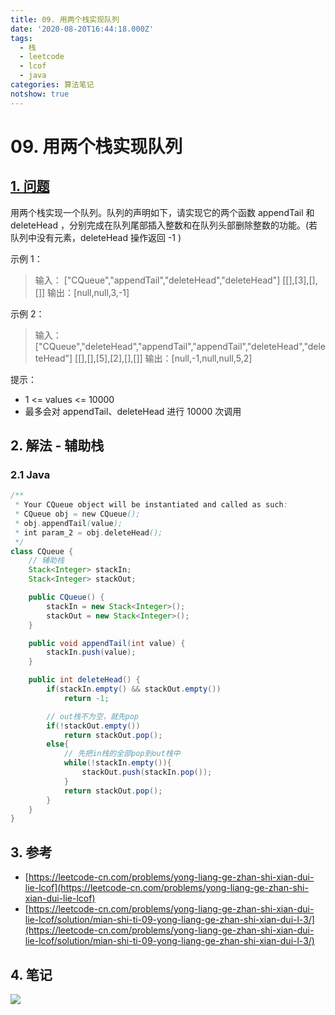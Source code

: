 ```yaml
---
title: 09. 用两个栈实现队列
date: '2020-08-20T16:44:18.000Z'
tags:
  - 栈
  - leetcode
  - lcof
  - java
categories: 算法笔记
notshow: true
---
```


# 09. 用两个栈实现队列

## [1. 问题](https://leetcode-cn.com/problems/yong-liang-ge-zhan-shi-xian-dui-lie-lcof/)

用两个栈实现一个队列。队列的声明如下，请实现它的两个函数 appendTail 和 deleteHead ，分别完成在队列尾部插入整数和在队列头部删除整数的功能。\(若队列中没有元素，deleteHead 操作返回 -1 \)

示例 1：

> 输入： \["CQueue","appendTail","deleteHead","deleteHead"\] \[\[\],\[3\],\[\],\[\]\] 输出：\[null,null,3,-1\]

示例 2：

> 输入： \["CQueue","deleteHead","appendTail","appendTail","deleteHead","deleteHead"\] \[\[\],\[\],\[5\],\[2\],\[\],\[\]\] 输出：\[null,-1,null,null,5,2\]

提示：

* 1 &lt;= values &lt;= 10000
* 最多会对 appendTail、deleteHead 进行 10000 次调用

## 2. 解法 - 辅助栈

### 2.1 Java

```java
/**
 * Your CQueue object will be instantiated and called as such:
 * CQueue obj = new CQueue();
 * obj.appendTail(value);
 * int param_2 = obj.deleteHead();
 */
class CQueue {
    // 辅助栈
    Stack<Integer> stackIn;
    Stack<Integer> stackOut;

    public CQueue() {
        stackIn = new Stack<Integer>();
        stackOut = new Stack<Integer>();
    }

    public void appendTail(int value) {
        stackIn.push(value);
    }

    public int deleteHead() {
        if(stackIn.empty() && stackOut.empty())
            return -1;

        // out栈不为空，就先pop
        if(!stackOut.empty())
            return stackOut.pop();
        else{
            // 先把in栈的全部pop到out栈中
            while(!stackIn.empty()){
                stackOut.push(stackIn.pop());
            }
            return stackOut.pop();
        }
    }
}
```

## 3. 参考

* [https://leetcode-cn.com/problems/yong-liang-ge-zhan-shi-xian-dui-lie-lcof](https://leetcode-cn.com/problems/yong-liang-ge-zhan-shi-xian-dui-lie-lcof)
* [https://leetcode-cn.com/problems/yong-liang-ge-zhan-shi-xian-dui-lie-lcof/solution/mian-shi-ti-09-yong-liang-ge-zhan-shi-xian-dui-l-3/](https://leetcode-cn.com/problems/yong-liang-ge-zhan-shi-xian-dui-lie-lcof/solution/mian-shi-ti-09-yong-liang-ge-zhan-shi-xian-dui-l-3/)

## 4. 笔记

![](https://777blog.oss-cn-shanghai.aliyuncs.com/leetcode/lcof-09.jpg)

